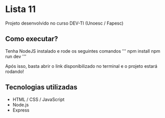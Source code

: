 # Lista 11
Projeto desenvolvido no curso DEV-TI (Unoesc / Fapesc)

## Como executar?
Tenha NodeJS instalado e rode os seguintes comandos
'''
npm install
npm run dev
'''

Após isso, basta abrir o link disponibilizado no terminal e o projeto estará rodando!

## Tecnologias utilizadas
- HTML / CSS / JavaScript
- Node.js
- Express